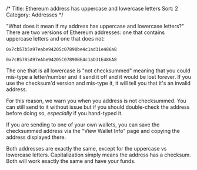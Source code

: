 /*
Title: Ethereum address has uppercase and lowercase letters
Sort: 2
Category: Addresses
*/

"What does it mean if my address has uppercase and lowercase letters?"
There are two versions of Ethereum addresses: one that contains uppercase letters and one that does not:

`0x7cb57b5a97eabe94205c07890be4c1ad31e486a8`

`0x7cB57B5A97eAbe94205C07890BE4c1aD31E486A8`

The one that is all lowercase is "not checksummed" meaning that you could mis-type a letter/number and it send it off and it would be lost forever. If you use the checksum'd version and mis-type it, it will tell you that it's an invalid address.

For this reason, we warn you when you address is not checksummed. You can still send to it without issue but if you should double-check the address before doing so, *especially* if you hand-typed it.

If you are sending to one of your own wallets, you can save the checksummed address via the "View Wallet Info" page and copying the address displayed there.

Both addresses are exactly the same, except for the uppercase vs lowercase letters. Capitalization simply means the address has a checksum. Both will work exactly the same and have your funds.
